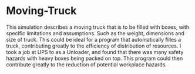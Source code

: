 # Moving-Truck
This simulation describes a moving truck that is to be filled with boxes, with specific limitations and assumptions. Such as the weight, dimensions and size of truck. This could be ideal for a program that automatically filles a truck, contributing greatly to the efficiency of distribution of resources. I took a job at UPS to as a Unloader, and found that there was many safety hazards with heavy boxes being packed on top. This program could then contribute greatly to the reduction of potential workplace hazards.  

